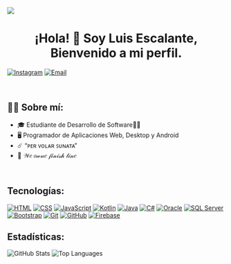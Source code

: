<img src="https://user-images.githubusercontent.com/73097560/115834477-dbab4500-a447-11eb-908a-139a6edaec5c.gif">
<div align="center">
<h1 align="center">¡Hola! 👋 Soy Luis Escalante, Bienvenido a mi perfil.</h1>
</div>

[![Instagram](https://img.shields.io/badge/Instagram-Sígueme-E4405F?style=for-the-badge&logo=instagram&logoColor=white)](https://instagram.com/luisaxxzo)
[![Email](https://img.shields.io/badge/Email-Escríbeme-D14836?style=for-the-badge&logo=gmail&logoColor=white)](https://mail.google.com/mail/?view=cm&fs=1&to=luiescalante2022@gmail.com)

</br>

## 👨‍💻 Sobre mí:

- 🎓 Estudiante de Desarrollo de Software👨‍🎓</br>
- 🖥️ Programador de Aplicaciones Web, Desktop y Android</br>
- ☄️ “ᴘᴇʀ ᴠᴏʟᴀʀ ꜱᴜɴᴀᴛᴀ” </br>
- 🦈 𝒲𝑒 𝑜𝓌𝓃𝑒 𝒻𝒾𝓃𝒾𝓈𝒽 𝓁𝒾𝓃𝑒 </br>
</br>

## Tecnologías:

[![HTML](https://img.shields.io/badge/HTML-E34F26?style=for-the-badge&logo=html5&logoColor=white&labelColor=101010)]()
[![CSS](https://img.shields.io/badge/CSS-1572B6?style=for-the-badge&logo=css3&logoColor=white&labelColor=101010)]()
[![JavaScript](https://img.shields.io/badge/JavaScript-F7DF1E?style=for-the-badge&logo=javascript&logoColor=white&labelColor=101010)]()
[![Kotlin](https://img.shields.io/badge/Kotlin-7F52FF?style=for-the-badge&logo=kotlin&logoColor=white&labelColor=101010)]()
[![Java](https://img.shields.io/badge/Java-007396?style=for-the-badge&logo=java&logoColor=white&labelColor=101010)]()
[![C#](https://img.shields.io/badge/C%20Sharp-FA7343?style=for-the-badge&logo=csharp&logoColor=white&labelColor=101010)]()
[![Oracle](https://img.shields.io/badge/Oracle-F80000?style=for-the-badge&logo=oracle&logoColor=white&labelColor=101010)]()
[![SQL Server](https://img.shields.io/badge/SQLServer-CC2927?style=for-the-badge&logo=MicrosoftSQLServer&logoColor=white&labelColor=101010)]()
[![Bootstrap](https://img.shields.io/badge/Bootstrap-563D7C?style=for-the-badge&logo=bootstrap&logoColor=white&labelColor=101010)]()
[![Git](https://img.shields.io/badge/Git-F05032?style=for-the-badge&logo=git&logoColor=white&labelColor=101010)]()
[![GitHub](https://img.shields.io/badge/GitHub-181717?style=for-the-badge&logo=github&logoColor=white&labelColor=101010)]()
[![Firebase](https://img.shields.io/badge/Firebase-FFCA28?style=for-the-badge&logo=firebase&logoColor=white&labelColor=101010)]()

## Estadísticas:

![GitHub Stats](https://github-readme-stats.vercel.app/api?username=LuisEscalante21&show_icons=true&hide_title=true&count_private=true&hide=prs&theme=dark&title_color=ffffff)
![Top Languages](https://github-readme-stats.vercel.app/api/top-langs/?username=LuisEscalante21&layout=compact&theme=dark&title_color=ffffff)
